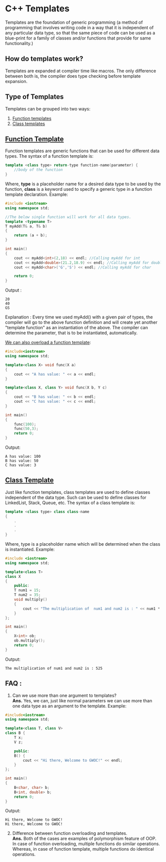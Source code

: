 # C++ Templates
Templates are the foundation of generic programming (a method of programming that involves writing code in a way that it is independent of any particular data type, so that the same piece of code can be used as a blue-print for a family of classes and/or functions that provide for same functionality.)
## How do templates work?
Templates are expanded at compiler time like macros. The only difference between both is, the compiler does type checking before template expansion.
## Type of Templates
Templates can be grouped into two ways:  
1. <a href = "#function-template">Function templates</a>  
2. <a href = "#class-template">Class templates</a> 

## [Function Template](#function-template)  
Function templates are generic functions that can be used for different data types. The syntax of a function template is:  
```c++ 
template <class type> return-type function-name(parameter) {
    //body of the function
}
```  


Where, **type** is a placeholder name for a desired data type to be used by the function, **class** is a keyword used to specify a generic type in a function template declaration.
Example:  
```c++
#include <iostream>
using namespace std;

//The below single function will work for all data types. 
template <typename T>
T myAdd(T& a, T& b)
{
    return (a + b);
}

int main()
{
    cout << myAdd<int>(2,18) << endl; //Calling myAdd for int
    cout << myAdd<double>(21.2,18.9) << endl; //Calling myAdd for double
    cout << myAdd<char>('G','S') << endl; //Calling myAdd for char

    return 0;
}
```  
Output :  
```
20
40
GS
```    
Explanation :
Every time we used myAdd() with a given pair of types, the compiler will go to the above function definition and will create yet another "template function" as an instantiation of the above. The compiler can determine the parameter, that is to be instantiated, automatically. 

<u>We can also overload a function template</u>:
```c++
#include<iostream>
using namespace std;

template<class X> void func(X a)
{
    cout << "A has value: " << a << endl;
}

template<class X, class Y> void func(X b, Y c) 
{
    cout << "B has value: " << b << endl;
    cout << "C has value: " << c << endl;
}

int main() 
{
    func(100);
    func(50,3);
    return 0;
}
```  
Output:
```
A has value: 100
B has value: 50
C has value: 3
```  
## [Class Template](#class-template)
Just like function templates, class templates are used to define classes independent of the data type. Such can be used to define classes for LinkedList, Stack, Queue, etc. The syntax of a class template is:
```c++ 
template <class type> class class-name
{
    .
    .
    .
}
```  
Where, type is a placeholder name which will be determined when the class is instantiated. Example:
```c++
#include <iostream>
using namespace std;

template<class T>
class X
{
    public:
    T num1 = 15;
    T num2 = 35;
    void multiply() 
    {
        cout << "The multiplication of  num1 and num2 is : " << num1 * num2 << endl;
    }
};

int main() 
{
    X<int> ob;
    ob.multiply();
    return 0;
}

```  
Output:
```
The multiplication of num1 and num2 is : 525
```  

## FAQ :
1. Can we use more than one argument to templates?  
**Ans.** Yes, we can, just like normal parameters we can use more than one data type as an argument to the template. 
Example:
```c++
#include<iostream>
using namespace std;

template<class T, class V>
class B {
    T x;
    V z;

    public:
    B() {
        cout << "Hi there, Welcome to GWOC!" << endl;
    }
};

int main() 
{
    B<char, char> b;
    B<int, double> b;
    return 0;
}
```  
Output:
```
Hi there, Welcome to GWOC!
Hi there, Welcome to GWOC!
```

2. Difference between function overloading and templates.  
**Ans.** Both of the cases are examples of polymorphism feature of OOP. In case of function overloading, multiple functions do similar operations. Whereas, in case of function template, multiple functions do identical operations.

